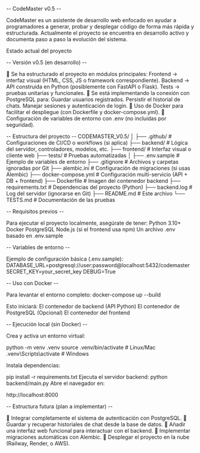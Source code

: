 -- CodeMaster v0.5 --

CodeMaster es un asistente de desarrollo web enfocado en ayudar a programadores a generar, probar y desplegar código de forma más rápida y estructurada.
Actualmente el proyecto se encuentra en desarrollo activo y documenta paso a paso la evolución del sistema.

Estado actual del proyecto

-- Versión v0.5 (en desarrollo) --

🔹 Se ha estructurado el proyecto en módulos principales:
Frontend → interfaz visual (HTML, CSS, JS o framework correspondiente).
Backend → API construida en Python (posiblemente con FastAPI o Flask).
Tests → pruebas unitarias y funcionales.
🔹 Se está implementando la conexión con PostgreSQL para:
Guardar usuarios registrados.
Persistir el historial de chats.
Manejar sesiones y autenticación de login.
🔹 Uso de Docker para facilitar el despliegue (con Dockerfile y docker-compose.yml).
🔹 Configuración de variables de entorno con .env (no incluidas por seguridad).

-- Estructura del proyecto --
CODEMASTER_V0.5/
│
├── .github/                # Configuraciones de CI/CD o workflows (si aplica)
├── backend/                # Lógica del servidor, controladores, modelos, etc.
├── frontend/               # Interfaz visual o cliente web
├── tests/                  # Pruebas automatizadas
│
├── .env.sample             # Ejemplo de variables de entorno
├── .gitignore              # Archivos y carpetas ignoradas por Git
├── alembic.ini             # Configuración de migraciones (si usas Alembic)
├── docker-compose.yml      # Configuración multi-servicio (API + DB + frontend)
├── Dockerfile              # Imagen del contenedor backend
├── requirements.txt        # Dependencias del proyecto (Python)
├── backend.log             # Log del servidor (ignorarse en Git)
├── README.md               # Este archivo
└── TESTS.md                # Documentación de las pruebas

-- Requisitos previos --

Para ejecutar el proyecto localmente, asegúrate de tener:
Python 3.10+
Docker
PostgreSQL
Node.js
 (si el frontend usa npm)
Un archivo .env basado en .env.sample


-- Variables de entorno --

Ejemplo de configuración básica (.env.sample):
DATABASE_URL=postgresql://user:password@localhost:5432/codemaster
SECRET_KEY=your_secret_key
DEBUG=True

-- Uso con Docker --

Para levantar el entorno completo:
docker-compose up --build


Esto iniciará:
El contenedor de backend (API Python)
El contenedor de PostgreSQL
(Opcional) El contenedor del frontend

-- Ejecución local (sin Docker) --

Crea y activa un entorno virtual:

python -m venv .venv
source .venv/bin/activate   # Linux/Mac
.venv\Scripts\activate      # Windows


Instala dependencias:

pip install -r requirements.txt
Ejecuta el servidor backend:
python backend/main.py
Abre el navegador en:

http://localhost:8000

-- Estructura futura (plan a implementar) --

🔸 Integrar completamente el sistema de autenticación con PostgreSQL.
🔸 Guardar y recuperar historiales de chat desde la base de datos.
🔸 Añadir una interfaz web funcional para interactuar con el backend.
🔸 Implementar migraciones automáticas con Alembic.
🔸 Desplegar el proyecto en la nube (Railway, Render, o AWS).
